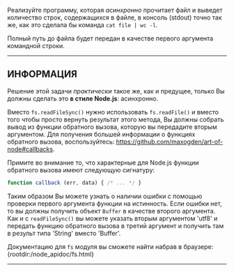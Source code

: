 Реализуйте программу, которая *асинхронно* прочитает файл и выведет количество строк, содержащихся в файле, в консоль (stdout) точно так же, как это сделала бы команда `cat file | wc -l`.

Полный путь до файла будет передан в качестве первого аргумента командной строки.

----------------------------------------------------------------------
## ИНФОРМАЦИЯ

Решение этой задачи *практически* такое же, как и предущее, только Вы должны сделать это **в стиле Node.js**: асинхронно.

Вместо `fs.readFileSync()` нужно использовать `fs.readFile()` и вместо того чтобы просто вернуть результат этого метода, Вы должны собрать вывод из функции обратного вызова, которую вы передадите вторым аргументом. Для получения большей информации о функциях обратного вызова, воспользуйтесь: https://github.com/maxogden/art-of-node#callbacks.

Примите во внимание то, что характерные для Node.js функции обратного вызова имеют следующую сигнатуру:
 
```js
function callback (err, data) { /* ... */ }
```

Таким образом Вы можете узнать о наличии ошибки с помощью проверки первого аргумента функции на истинность. Если ошибки нет, то вы должны получить объект `Buffer` в качестве второго аргумента. Как и с `readFileSync()` вы можете указать вторым аргументом 'utf8' и передать функцию обратного вызова в третий аргумент и получить там в результ типа 'String' вместо 'Buffer'.

Документацию для `fs` модуля вы сможете найти набрав в браузере:
  {rootdir:/node_apidoc/fs.html}

----------------------------------------------------------------------
